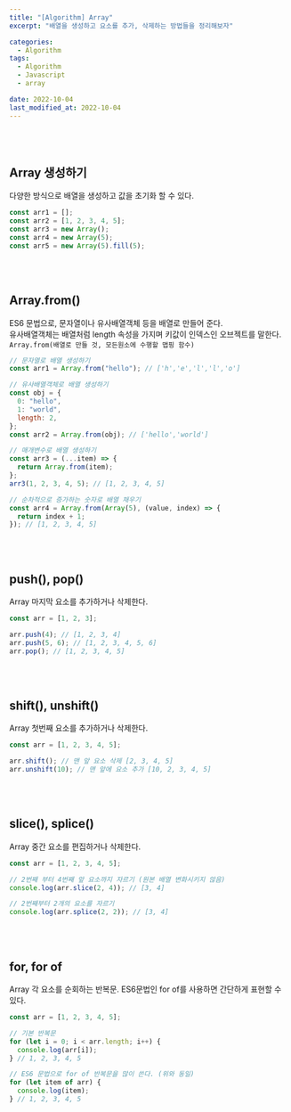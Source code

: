 ```yaml
---
title: "[Algorithm] Array"
excerpt: "배열을 생성하고 요소를 추가, 삭제하는 방법들을 정리해보자"

categories:
  - Algorithm
tags:
  - Algorithm
  - Javascript
  - array

date: 2022-10-04
last_modified_at: 2022-10-04
---
```


<br>
<br>

## Array 생성하기

다양한 방식으로 배열을 생성하고 값을 초기화 할 수 있다.

```javascript
const arr1 = [];
const arr2 = [1, 2, 3, 4, 5];
const arr3 = new Array();
const arr4 = new Array(5);
const arr5 = new Array(5).fill(5);
```

<br>
<br>

## Array.from()

ES6 문법으로, 문자열이나 유사배열객체 등을 배열로 만들어 준다.<br>
유사배열객체는 배열처럼 length 속성을 가지며 키값이 인덱스인 오브젝트를 말한다.<br>
`Array.from(배열로 만들 것, 모든원소에 수행할 맵핑 함수)`

```javascript
// 문자열로 배열 생성하기
const arr1 = Array.from("hello"); // ['h','e','l','l','o']

// 유사배열객체로 배열 생성하기
const obj = {
  0: "hello",
  1: "world",
  length: 2,
};
const arr2 = Array.from(obj); // ['hello','world']

// 매개변수로 배열 생성하기
const arr3 = (...item) => {
  return Array.from(item);
};
arr3(1, 2, 3, 4, 5); // [1, 2, 3, 4, 5]

// 순차적으로 증가하는 숫자로 배열 채우기
const arr4 = Array.from(Array(5), (value, index) => {
  return index + 1;
}); // [1, 2, 3, 4, 5]
```

<br>
<br>

## push(), pop()

Array 마지막 요소를 추가하거나 삭제한다.

```javascript
const arr = [1, 2, 3];

arr.push(4); // [1, 2, 3, 4]
arr.push(5, 6); // [1, 2, 3, 4, 5, 6]
arr.pop(); // [1, 2, 3, 4, 5]
```

<br>
<br>

## shift(), unshift()

Array 첫번째 요소를 추가하거나 삭제한다.

```javascript
const arr = [1, 2, 3, 4, 5];

arr.shift(); // 맨 앞 요소 삭제 [2, 3, 4, 5]
arr.unshift(10); // 맨 앞에 요소 추가 [10, 2, 3, 4, 5]
```

<br>
<br>

## slice(), splice()

Array 중간 요소를 편집하거나 삭제한다.

```javascript
const arr = [1, 2, 3, 4, 5];

// 2번째 부터 4번째 앞 요소까지 자르기 (원본 배열 변화시키지 않음)
console.log(arr.slice(2, 4)); // [3, 4]

// 2번째부터 2개의 요소를 자르기
console.log(arr.splice(2, 2)); // [3, 4]
```

<br>
<br>

## for, for of

Array 각 요소를 순회하는 반복문. ES6문법인 for of를 사용하면 간단하게 표현할 수 있다.

```javascript
const arr = [1, 2, 3, 4, 5];

// 기본 반복문
for (let i = 0; i < arr.length; i++) {
  console.log(arr[i]);
} // 1, 2, 3, 4, 5

// ES6 문법으로 for of 반복문을 많이 쓴다. (위와 동일)
for (let item of arr) {
  console.log(item);
} // 1, 2, 3, 4, 5
```
